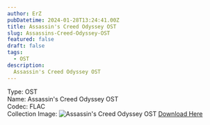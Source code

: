 ```yaml
---
author: ErZ
pubDatetime: 2024-01-28T13:24:41.00Z
title: Assassin's Creed Odyssey OST
slug: Assassins-Creed-Odyssey-OST
featured: false
draft: false
tags:
  - OST
description:
  Assassin's Creed Odyssey OST
---
```

Type: OST<br>
Name: Assassin's Creed Odyssey OST<br>
Codec: FLAC<br>
Collection Image: ![Assassin's Creed Odyssey OST](https://ucarecdn.com/95a20853-d2ee-4f8d-becc-fb2ad59a2e19/-/preview/300x300/-/quality/smart_retina/-/format/auto/)
[Download Here](https://cuty.io/ErZAsasinKri)